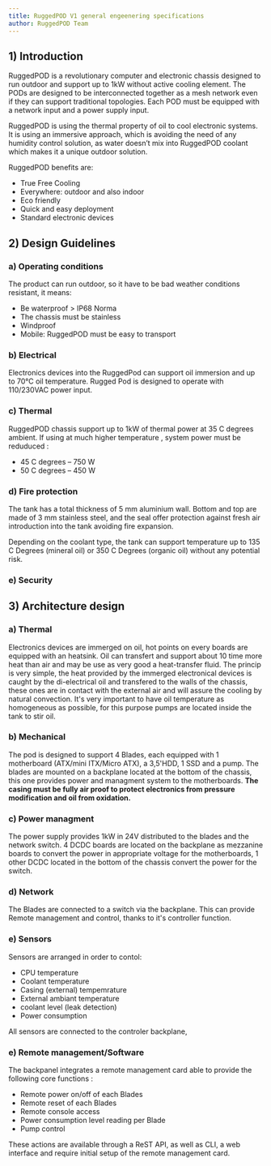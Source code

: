 ```yaml
---
title: RuggedPOD V1 general engeenering specifications
author: RuggedPOD Team
---
```


## 1) Introduction ##

RuggedPOD is a revolutionary computer and electronic chassis designed to run outdoor and support up to 1kW without active cooling element. The PODs are designed to be interconnected together as a mesh network even if they can support traditional topologies. Each POD must be equipped with a network input and a power supply input. 

RuggedPOD is using the thermal property of oil to cool electronic systems. It is using an immersive approach, which is avoiding the need of any humidity control solution, as water doesn’t mix into RuggedPOD coolant which makes it a unique outdoor solution.

RuggedPOD benefits are:

- True Free Cooling
- Everywhere: outdoor and also indoor 
- Eco friendly
- Quick and easy deployment
- Standard electronic devices

## 2) Design Guidelines ##

### a) Operating conditions ###

The product can run outdoor, so it have to be bad weather conditions resistant, it means:

- Be waterproof > IP68 Norma
- The chassis must be stainless
- Windproof
- Mobile: RuggedPOD must be easy to transport

### b) Electrical ###

Electronics devices into the RuggedPod can support oil immersion and up to 70°C oil temperature. Rugged Pod is designed to operate with 110/230VAC power input. 

### c) Thermal ###

RuggedPOD chassis support up to 1kW of thermal power at 35 C degrees ambient. If using at much higher temperature , system power must be reduduced :

- 45 C degrees – 750 W
- 50 C degrees – 450 W

### d) Fire protection ###

The tank has a total thickness of 5 mm aluminium wall. Bottom and top are made of 3 mm stainless steel, and the seal offer protection against fresh air introduction into the tank avoiding fire expansion. 

Depending on the coolant type, the tank can support temperature up to 135 C Degrees (mineral oil) or 350 C Degrees (organic oil) without any potential risk.

### e) Security ###

## 3) Architecture design ##

### a) Thermal ###

Electronics devices are immerged on oil, hot points on every boards are equipped with an heatsink.
Oil can transfert and support about 10 time more heat than air and may be use as very good a heat-transfer fluid.
The princip is very simple, the heat provided by the immerged electronical devices is caught by the di-electrical oil and transfered to the walls of the chassis, these ones are in contact with the external air and will assure the cooling by natural convection.
It's very important to have oil temperature as homogeneous as possible, for this purpose pumps are located inside the tank to stir oil.

### b) Mechanical ###

The pod is designed to support 4 Blades, each equipped with 1 motherboard (ATX/mini ITX/Micro ATX), a 3,5'HDD, 1 SSD and a pump.
The blades are mounted on a backplane located at the bottom of the chassis, this one provides power and managment system to the motherboards.
**The casing must be fully air proof to protect electronics from pressure modification and oil from oxidation.**

### c) Power managment ###

The power supply provides 1kW in 24V distributed to the blades and the network switch.
4 DCDC boards are located on the backplane as mezzanine boards to convert the power in appropriate voltage for the motherboards, 1 other DCDC located in the bottom of the chassis convert the power for the switch.

### d) Network ###

The Blades are connected to a switch via the backplane. This can provide Remote management and control, thanks to it's controller function.

### e) Sensors ###

Sensors are arranged in order to contol:

- CPU temperature
- Coolant temperature
- Casing (external) tempemrature
- External ambiant temperature
- coolant level (leak detection)
- Power consumption

All sensors are connected to the controler backplane,

### e) Remote management/Software ###

The backpanel integrates a remote management card able to provide the following core functions :

- Remote power on/off of each Blades
- Remote reset of each Blades
- Remote console access 
- Power consumption level reading per Blade
- Pump control

These actions are available through a ReST API, as well as CLI, a web interface and require initial setup of the remote management card.

